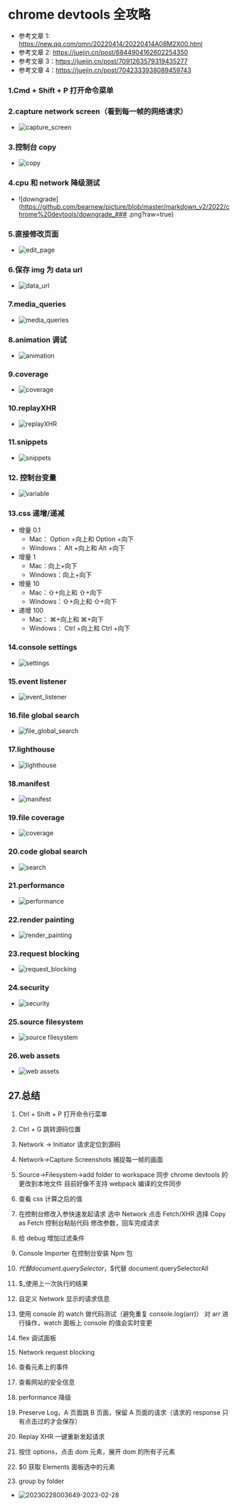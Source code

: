 # chrome devtools 全攻略

- 参考文章 1: https://new.qq.com/omn/20220414/20220414A08M2X00.html
- 参考文章 2: https://juejin.cn/post/6844904162602254350
- 参考文章 3：https://juejin.cn/post/7091263579319435277
- 参考文章 4：https://juejin.cn/post/7042333938089459743

### 1.Cmd + Shift + P 打开命令菜单

### 2.capture network screen（看到每一帧的网络请求）

- ![capture_screen](https://github.com/bearnew/picture/blob/master/markdown_v2/2022/chrome%20devtools/capture_screenshots.png?raw=true)

### 3.控制台 copy

- ![copy](https://github.com/bearnew/picture/blob/master/markdown_v2/2022/chrome%20devtools/copy.png?raw=true)

### 4.cpu 和 network 降级测试

- ![downgrade](https://github.com/bearnew/picture/blob/master/markdown_v2/2022/chrome%20devtools/downgrade_### .png?raw=true)

### 5.直接修改页面

- ![edit_page](https://github.com/bearnew/picture/blob/master/markdown_v2/2022/chrome%20devtools/editPage.png?raw=true)

### 6.保存 img 为 data url

- ![data_url](https://github.com/bearnew/picture/blob/master/markdown_v2/2022/chrome%20devtools/img_to_dataurl.png?raw=true)

### 7.media_queries

- ![media_queries](https://github.com/bearnew/picture/blob/master/markdown_v2/2022/chrome%20devtools/media_queries.png?raw=true)

### 8.animation 调试

- ![animation](https://github.com/bearnew/picture/blob/master/markdown_v2/2022/chrome%20devtools/more_tools_animation.png?raw=true)

### 9.coverage

- ![coverage](https://github.com/bearnew/picture/blob/master/markdown_v2/2022/chrome%20devtools/more_tools_coverage.png?raw=true)

### 10.replayXHR

- ![replayXHR](https://github.com/bearnew/picture/blob/master/markdown_v2/2022/chrome%20devtools/replayXHR.png?raw=true)

### 11.snippets

- ![snippets](https://github.com/bearnew/picture/blob/master/markdown_v2/2022/chrome%20devtools/snippets.png?raw=true)

### 12. 控制台变量

- ![variable](https://github.com/bearnew/picture/blob/master/markdown_v2/2022/chrome%20devtools/%E6%8E%A7%E5%88%B6%E5%8F%B0%E5%8F%98%E9%87%8F.PNG?raw=true)

### 13.css 递增/递减

- 增量 0.1
  - Mac： Option +向上和 Option +向下
  - Windows： Alt +向上和 Alt +向下
- 增量 1
  - Mac：向上+向下
  - Windows：向上+向下
- 增量 10
  - Mac：⇧+向上和 ⇧+向下
  - Windows：⇧+向上和 ⇧+向下
- 递增 100
  - Mac： ⌘+向上和 ⌘+向下
  - Windows： Ctrl +向上和 Ctrl +向下

### 14.console settings

- ![settings](https://github.com/bearnew/picture/blob/master/markdown_v2/2022/chrome%20devtools/console_settings.png?raw=true)

### 15.event listener

- ![event_listener](https://github.com/bearnew/picture/blob/master/markdown_v2/2022/chrome%20devtools/event_listener.png?raw=true)

### 16.file global search

- ![file_global_search](https://github.com/bearnew/picture/blob/master/markdown_v2/2022/chrome%20devtools/file_search.png?raw=true)

### 17.lighthouse

- ![lighthouse](https://github.com/bearnew/picture/blob/master/markdown_v2/2022/chrome%20devtools/lighthouse.png?raw=true)

### 18.manifest

- ![manifest](https://github.com/bearnew/picture/blob/master/markdown_v2/2022/chrome%20devtools/manifest.png)

### 19.file coverage

- ![coverage](https://github.com/bearnew/picture/blob/master/markdown_v2/2022/chrome%20devtools/more_tools_coverage2.png)

### 20.code global search

- ![search](https://github.com/bearnew/picture/blob/master/markdown_v2/2022/chrome%20devtools/more_tools_search.png)

### 21.performance

- ![performance](https://github.com/bearnew/picture/blob/master/markdown_v2/2022/chrome%20devtools/performance_reload.png)

### 22.render painting

- ![render_painting](https://github.com/bearnew/picture/blob/master/markdown_v2/2022/chrome%20devtools/render_paint_flashing.png)

### 23.request blocking

- ![request_blocking](https://github.com/bearnew/picture/blob/master/markdown_v2/2022/chrome%20devtools/request_blocking.png)

### 24.security

- ![security](https://github.com/bearnew/picture/blob/master/markdown_v2/2022/chrome%20devtools/security.png)

### 25.source filesystem

- ![source filesystem](https://github.com/bearnew/picture/blob/master/markdown_v2/2022/chrome%20devtools/sources_filesystem.png)

### 26.web assets

- ![web assets](https://github.com/bearnew/picture/blob/master/markdown_v2/2022/chrome%20devtools/web_assets.png)

## 27.总结

1. Ctrl + Shift + P 打开命令行菜单

2. Ctrl + G 跳转源码位置

3. Network -> Initiator 请求定位到源码

4. Network->Capture Screenshots 捕捉每一帧的画面

5. Source->Filesystem->add folder to workspace 同步 chrome devtools 的更改到本地文件
   目前好像不支持 webpack 编译的文件同步

6. 查看 css 计算之后的值

7. 在控制台修改入参快速发起请求
   选中 Network
   点击 Fetch/XHR
   选择 Copy as Fetch
   控制台粘贴代码
   修改参数，回车完成请求

8. 给 debug 增加过滤条件

9. Console Importer 在控制台安装 Npm 包

10. $代替document.querySelector，$$代替 document.querySelectorAll

11. $\_使用上一次执行的结果

12. 自定义 Network 显示的请求信息

13. 使用 console 的 watch 做代码测试（避免重复 console.log(arr)）
    对 arr 进行操作，watch 面板上 console 的值会实时变更

14. flex 调试面板

15. Network request blocking

16. 查看元素上的事件

17. 查看网站的安全信息

18. performance 降级

19. Preserve Log，A 页面跳 B 页面，保留 A 页面的请求（请求的 response 只有点击过的才会保存）

20. Replay XHR 一键重新发起请求

21. 按住 options，点击 dom 元素，展开 dom 的所有子元素

22. $0 获取 Elements 面板选中的元素
23. group by folder

- ![20230228003649-2023-02-28](https://raw.githubusercontent.com/bearnew/picture/master/picGo/20230228003649-2023-02-28.png)
